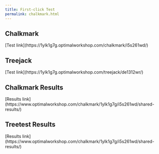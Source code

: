 ```yaml
---
title: First-click Test  
permalink: chalkmark.html  
---
```

<h2>Chalkmark</h2>  
[Test link](https://1ylk1g7g.optimalworkshop.com/chalkmark/i5s261wd/)  
<h2>Treejack</h2>   
[Test link](https://1ylk1g7g.optimalworkshop.com/treejack/de1312wr/)  
<h2>Chalkmark Results</h2>   
[Results link](https://www.optimalworkshop.com/chalkmark/1ylk1g7g/i5s261wd/shared-results/)   
<h2>Treetest Results</h2>  
[Results link](https://www.optimalworkshop.com/chalkmark/1ylk1g7g/i5s261wd/shared-results/)     
 
